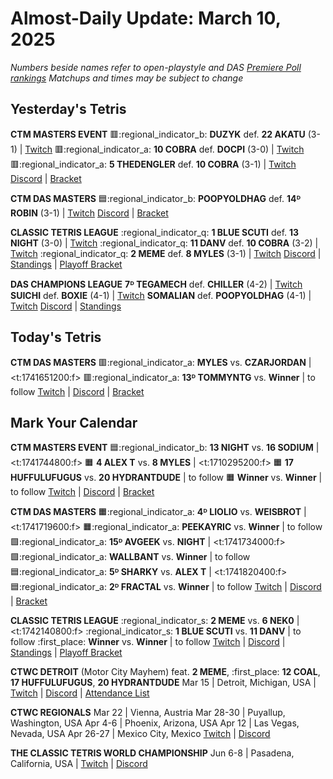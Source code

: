 # Almost-Daily Update: March 10, 2025
*Numbers beside names refer to open-playstyle and DAS [Premiere Poll rankings](https://docs.google.com/document/d/1uooeTGP5QtbZ8Z5DtetN0N56e1H6rQixL6t5YtMjsAc/edit?tab=t.0)*
*Matchups and times may be subject to change*

## Yesterday's Tetris
**CTM MASTERS EVENT**
:red_square::regional_indicator_b:  **DUZYK** def. **22 AKATU** (3-1)  |  [Twitch](https://www.twitch.tv/videos/2401357111?t=00h12m03s)
:red_square::regional_indicator_a:  **10 COBRA** def. **DOCPI** (3-0)  |  [Twitch](https://www.twitch.tv/videos/2401552721?t=00h16m57s)
:red_square::regional_indicator_a:  **5 THEDENGLER** def. **10 COBRA** (3-1)  |  [Twitch](https://www.twitch.tv/videos/2401552721?t=00h55m58s)
[Discord](https://go.ctm.gg/discord)  |  [Bracket](https://go.ctm.gg/event/ctm-february-2025/masters-event/)

**CTM DAS MASTERS**
:blue_square::regional_indicator_b:  **POOPYOLDHAG** def. **14ᴰ ROBIN** (3-1)  |  [Twitch](https://www.twitch.tv/videos/2401552721?t=01h31m59s)
[Discord](https://go.ctm.gg/discord)  |  [Bracket](https://go.ctm.gg/event/ctm-das-masters-february-2025/das-masters/)

**CLASSIC TETRIS LEAGUE**
:regional_indicator_q:  **1 BLUE SCUTI** def. **13 NIGHT** (3-0)  |  [Twitch](https://www.twitch.tv/videos/2401390113?t=00h25m15s)
:regional_indicator_q:  **11 DANV** def. **10 COBRA** (3-2)  |  [Twitch](https://www.twitch.tv/videos/2401390113?t=01h05m23s)
:regional_indicator_q:  **2 MEME** def. **8 MYLES** (3-1)  |  [Twitch](https://www.twitch.tv/videos/2401736182?t=00h26m48s)
[Discord](https://tinyurl.com/classictetrisleague)  |  [Standings](https://ctlscoreboard.herokuapp.com)  |  [Playoff Bracket](https://docs.google.com/spreadsheets/d/1cs9WL5MOUrnjjbmJ-JgT-Wr2BU4fUH9XFqSwggQllE0/edit?gid=848050943#gid=848050943)

**DAS CHAMPIONS LEAGUE**
**7ᴰ TEGAMECH** def. **CHILLER** (4-2)  |  [Twitch](https://www.twitch.tv/videos/2401578635?t=00h14m07s)
**SUICHI** def. **BOXIE** (4-1)  |  [Twitch](https://www.twitch.tv/videos/2401578635?t=01h18m23s)
**SOMALIAN** def. **POOPYOLDHAG** (4-1)  |  [Twitch](https://www.twitch.tv/videos/2401916788?t=00h12m02s)
[Discord](https://tinyurl.com/dcltetris)  |  [Standings](https://docs.google.com/spreadsheets/d/1nEN0MAbueG36UDkpfUsPZEmAMuKif6IcLAmJ8iZhCe8/edit?gid=810776162#gid=810776162)

## Today's Tetris
**CTM DAS MASTERS**
:red_square::regional_indicator_a:  **MYLES** vs. **CZARJORDAN**  |  <t:1741651200:f>
:red_square::regional_indicator_a:  **13ᴰ TOMMYNTG** vs. **Winner**  |  to follow
[Twitch](https://twitch.tv/monthlytetris)  |  [Discord](https://go.ctm.gg/discord)  |  [Bracket](https://go.ctm.gg/event/ctm-das-masters-february-2025/das-masters/)

## Mark Your Calendar
**CTM MASTERS EVENT**
:blue_square::regional_indicator_b:  **13 NIGHT** vs. **16 SODIUM**  |  <t:1741744800:f>
:orange_square:  **4 ALEX T** vs. **8 MYLES**  |  <t:1710295200:f>
:orange_square:  **17 HUFFULUFUGUS** vs. **20 HYDRANTDUDE**  |  to follow
:orange_square:  **Winner** vs. **Winner**  |  to follow
[Twitch](https://twitch.tv/monthlytetris)  |  [Discord](https://go.ctm.gg/event/ctm-february-2025/masters-event/)  |  [Bracket](https://go.ctm.gg/event/ctm-february-2025/masters-event/)

**CTM DAS MASTERS**
:orange_square::regional_indicator_a:  **4ᴰ LIOLIO** vs. **WEISBROT**  |  <t:1741719600:f>
:orange_square::regional_indicator_a:  **PEEKAYRIC** vs. **Winner**  |  to follow
:green_square::regional_indicator_a:  **15ᴰ AVGEEK** vs. **NIGHT**  |  <t:1741734000:f>
:green_square::regional_indicator_a:  **WALLBANT** vs. **Winner**  |  to follow
:blue_square::regional_indicator_a:  **5ᴰ SHARKY** vs. **ALEX T**  |  <t:1741820400:f>
:blue_square::regional_indicator_a:  **2ᴰ FRACTAL** vs. **Winner**  |  to follow
[Twitch](https://twitch.tv/monthlytetris)  |  [Discord](https://go.ctm.gg/discord)  |  [Bracket](https://go.ctm.gg/event/ctm-das-masters-february-2025/das-masters/)

**CLASSIC TETRIS LEAGUE**
:regional_indicator_s:  **2 MEME** vs. **6 NEK0**  |  <t:1742140800:f>
:regional_indicator_s:  **1 BLUE SCUTI** vs. **11 DANV**  |  to follow
:first_place:  **Winner** vs. **Winner**  |  to follow
[Twitch](https://twitch.tv/classictetrisleague)  |  [Discord](https://tinyurl.com/classictetrisleague)  |  [Standings](https://ctlscoreboard.herokuapp.com)  |  [Playoff Bracket](https://docs.google.com/spreadsheets/d/1cs9WL5MOUrnjjbmJ-JgT-Wr2BU4fUH9XFqSwggQllE0/edit?gid=848050943#gid=848050943)

**CTWC DETROIT** (Motor City Mayhem)
feat. **2 MEME**, :first_place: **12 COAL**, **17 HUFFULUFUGUS**, **20 HYDRANTDUDE**
Mar 15  |  Detroit, Michigan, USA  |  [Twitch](https://www.twitch.tv/classictetris)  |  [Discord](https://tinyurl.com/ctwcdiscord)  |  [Attendance List](https://www.start.gg/tournament/motor-city-mayhem-2-ctwc-detroit-qualifier/details)

**CTWC REGIONALS**
Mar 22  |  Vienna, Austria
Mar 28-30  |  Puyallup, Washington, USA
Apr 4-6  |  Phoenix, Arizona, USA
Apr 12  |  Las Vegas, Nevada, USA
Apr 26-27  |  Mexico City, Mexico
[Twitch](https://www.twitch.tv/classictetris)  |  [Discord](https://tinyurl.com/ctwcdiscord)

**THE CLASSIC TETRIS WORLD CHAMPIONSHIP**
Jun 6-8  |  Pasadena, California, USA  |  [Twitch](https://www.twitch.tv/classictetris)  |  [Discord](https://tinyurl.com/ctwcdiscord)